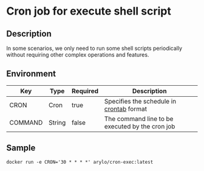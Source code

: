 # Cron job for execute shell script

## Description

In some scenarios, we only need to run some shell scripts periodically without requiring other complex operations and features.

## Environment

|Key|Type|Required|Description|
|--|--|--|--|
|CRON|Cron|true|Specifies the schedule in [crontab](https://wikipedia.org/wiki/Cron) format|
|COMMAND|String|false|The command line to be executed by the cron job|

## Sample

```shell
docker run -e CRON='30 * * * *' arylo/cron-exec:latest
```
